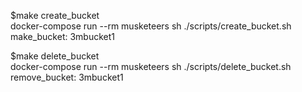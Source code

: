 $make create_bucket                    
docker-compose run --rm musketeers sh ./scripts/create_bucket.sh
make_bucket: 3mbucket1

$make delete_bucket                   
docker-compose run --rm musketeers sh ./scripts/delete_bucket.sh
remove_bucket: 3mbucket1